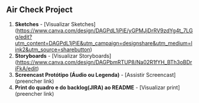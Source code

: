 ## Air Check Project
1. **Sketches** - [Visualizar Sketches] (https://www.canva.com/design/DAGPdL1jPiE/yGPMJjDrRV9zdYg4t_7LGg/edit?utm_content=DAGPdL1jPiE&utm_campaign=designshare&utm_medium=link2&utm_source=sharebutton)
2. **Storyboards** - [Visualizar Storyboards] (https://www.canva.com/design/DAGPbmRTUP8/Na02R1fYH_BTh3oBDriFkA/edit)
3. **Screencast Protótipo (Áudio ou Legenda)** - [Assistir Screencast] (preencher link)
4. **Print do quadro e do backlog(JIRA) ao README** - [Visualizar print] (preencher link)
